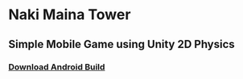 # Naki Maina Tower


## Simple Mobile Game using Unity 2D Physics

### [Download Android Build](https://drive.google.com/drive/folders/1QFeqQywR69ETfP8EFkVuPgyJKU4HXS2K?usp=sharing)

